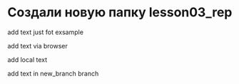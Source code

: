 ﻿# Создали новую папку lesson03_rep

add text just fot exsample


add text via browser


add local text

add text in new_branch branch


